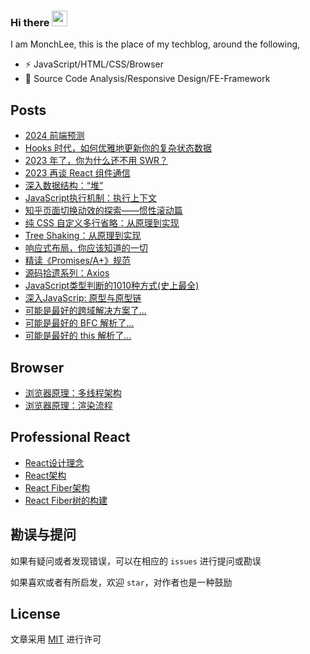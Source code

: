 ### Hi there <a href="https://www.gautamkrishnar.com/"><img src="https://media.giphy.com/media/hvRJCLFzcasrR4ia7z/giphy.gif" width="25"></a>

I am MonchLee, this is the place of my techblog, around the following,

- ⚡ JavaScript/HTML/CSS/Browser
- 🌱 Source Code Analysis/Responsive Design/FE-Framework

## Posts

- [2024 前端预测](https://github.com/campcc/blog/issues/52)
- [Hooks 时代，如何优雅地更新你的复杂状态数据](https://github.com/campcc/blog/issues/51)
- [2023 年了，你为什么还不用 SWR？](https://github.com/campcc/blog/issues/52)
- [2023 再谈 React 组件通信](https://github.com/campcc/blog/issues/49)
- [深入数据结构：“堆”](https://github.com/campcc/blog/issues/43)
- [JavaScript执行机制：执行上下文](https://github.com/campcc/blog/issues/38)
- [知乎页面切换动效的探索——惯性滚动篇](https://github.com/campcc/blog/issues/34)
- [纯 CSS 自定义多行省略：从原理到实现](https://github.com/campcc/blog/issues/27)
- [Tree Shaking：从原理到实现](https://github.com/campcc/blog/issues/26)
- [响应式布局，你应该知道的一切](https://github.com/campcc/blog/issues/24)
- [精读《Promises/A+》规范](https://github.com/campcc/blog/issues/25)
- [源码拾遗系列：Axios ](https://github.com/campcc/blog/issues/23)
- [JavaScript类型判断的1010种方式(史上最全)](https://github.com/campcc/blog/issues/7)
- [深入JavaScrip: 原型与原型链](https://github.com/campcc/blog/issues/14)
- [可能是最好的跨域解决方案了...](https://github.com/campcc/blog/issues/15)
- [可能是最好的 BFC 解析了...](https://github.com/campcc/blog/issues/16)
- [可能是最好的 this 解析了...](https://github.com/campcc/blog/issues/19)

## Browser

- [浏览器原理：多线程架构](https://github.com/campcc/blog/issues/36)
- [浏览器原理：渲染流程](https://github.com/campcc/blog/issues/37)

## Professional React

- [React设计理念](https://github.com/campcc/blog/issues/44)
- [React架构](https://github.com/campcc/blog/issues/45)
- [React Fiber架构](https://github.com/campcc/blog/issues/46)
- [React Fiber树的构建](https://github.com/campcc/blog/issues/47)

## 勘误与提问

如果有疑问或者发现错误，可以在相应的 `issues` 进行提问或勘误

如果喜欢或者有所启发，欢迎 `star`，对作者也是一种鼓励

## License

文章采用 [MIT](https://opensource.org/licenses/MIT) 进行许可
